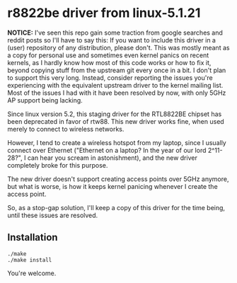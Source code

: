 r8822be driver from linux-5.1.21
================================

**NOTICE:** I've seen this repo gain some traction from google searches and reddit posts so I'll have to say this: If you want to include this driver in a (user) repository of any distribution, please don't. This was mostly meant as a copy for personal use and sometimes even kernel panics on recent kernels, as I hardly know how most of this code works or how to fix it, beyond copying stuff from the upstream git every once in a bit. I don't plan to support this very long. Instead, consider reporting the issues you're experiencing with the equivalent upstream driver to the kernel mailing list. Most of the issues I had with it have been resolved by now, with only 5GHz AP support being lacking.

Since linux version 5.2, this staging driver for the RTL8822BE chipset has been deprecated in favor of rtw88. This new driver works fine, when used merely to connect to wireless networks.

However, I tend to create a wireless hotspot from my laptop, since I usually connect over Ethernet ("Ethernet on a laptop? In the year of our lord 2^11-28?", I can hear you scream in astonishment), and the new driver completely broke for this purpose.

The new driver doesn't support creating access points over 5GHz anymore, but what is worse, is how it keeps kernel panicing whenever I create the access point.

So, as a stop-gap solution, I'll keep a copy of this driver for the time being, until these issues are resolved.


Installation
------------

```
./make
./make install
```

You're welcome.
